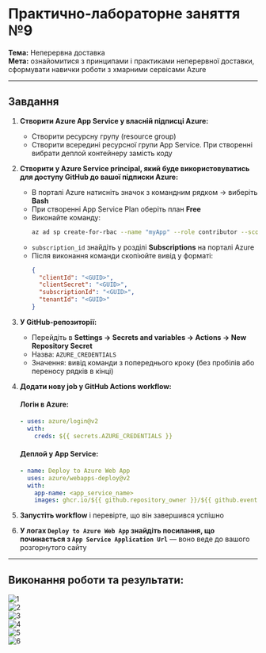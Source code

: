 # Практично-лабораторне заняття №9  
**Тема:** Неперервна доставка  
**Мета:** ознайомитися з принципами і практиками неперервної доставки, сформувати навички роботи з хмарними сервісами Azure

---

## Завдання

1. **Створити Azure App Service у власній підписці Azure:**
   - Створити ресурсну групу (resource group)
   - Створити всередині ресурсної групи App Service. При створенні вибрати деплой контейнеру замість коду

2. **Створити у Azure Service principal, який буде використовуватись для доступу GitHub до вашої підписки Azure:**
   - В порталі Azure натисніть значок з командним рядком → виберіть **Bash**
   - При створенні App Service Plan оберіть план **Free**
   - Виконайте команду:
     ```bash
     az ad sp create-for-rbac --name "myApp" --role contributor --scopes /subscriptions/<subscription_id>/resourceGroups/<resource_group_name> --json-auth
     ```
   - `subscription_id` знайдіть у розділі **Subscriptions** на порталі Azure
   - Після виконання команди скопіюйте вивід у форматі:
     ```json
     {
       "clientId": "<GUID>",
       "clientSecret": "<GUID>",
       "subscriptionId": "<GUID>",
       "tenantId": "<GUID>"
     }
     ```

3. **У GitHub-репозиторії:**
   - Перейдіть в **Settings → Secrets and variables → Actions → New Repository Secret**
   - Назва: `AZURE_CREDENTIALS`
   - Значення: вивід команди з попереднього кроку (без пробілів або переносу рядків в кінці)

4. **Додати нову job у GitHub Actions workflow:**

   #### Логін в Azure:
   ```yaml
   - uses: azure/login@v2
     with:
       creds: ${{ secrets.AZURE_CREDENTIALS }}
   ```

   #### Деплой у App Service:
   ```yaml
   - name: Deploy to Azure Web App
     uses: azure/webapps-deploy@v2
     with:
       app-name: <app_service_name>
       images: ghcr.io/${{ github.repository_owner }}/${{ github.event.repository.name }}:latest
   ```

5. **Запустіть workflow** і перевірте, що він завершився успішно

6. **У логах `Deploy to Azure Web App` знайдіть посилання, що починається з `App Service Application Url`** — воно веде до вашого розгорнутого сайту

---

## Виконання роботи та результати:

![1](https://github.com/user-attachments/assets/80e0529a-37fe-4be7-bb12-7dfa84f03f88)  
![2](https://github.com/user-attachments/assets/af27e88c-63ac-4b44-b4c0-c200c93f64de)  
![3](https://github.com/user-attachments/assets/8c95d414-341f-4f28-b66c-13cb19fc05a6)  
![4](https://github.com/user-attachments/assets/86b05b1d-c140-4941-85a1-ed1c06d20da2)  
![5](https://github.com/user-attachments/assets/959c82d9-8b14-4057-a95d-35420130e34a)  
![6](https://github.com/user-attachments/assets/d414d665-04f6-4735-b1d7-cd844d1a40d5)


